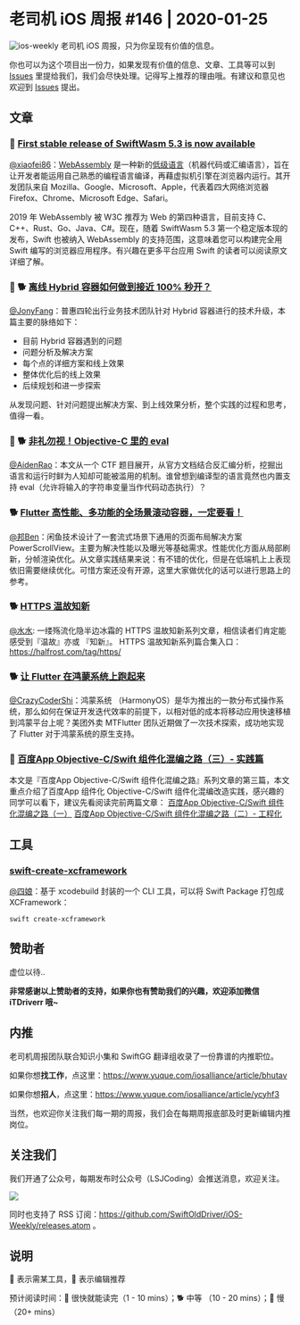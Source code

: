 # 老司机 iOS 周报 #146 | 2020-01-25

![ios-weekly](https://github.com/SwiftOldDriver/iOS-Weekly/blob/master/assets/ios-weekly.png?raw=true)
老司机 iOS 周报，只为你呈现有价值的信息。

你也可以为这个项目出一份力，如果发现有价值的信息、文章、工具等可以到 [Issues](https://github.com/SwiftOldDriver/iOS-Weekly/issues) 里提给我们，我们会尽快处理。记得写上推荐的理由哦。有建议和意见也欢迎到 [Issues](https://github.com/SwiftOldDriver/iOS-Weekly/issues) 提出。


## 文章

### 🐎 [First stable release of SwiftWasm 5.3 is now available](https://forums.swift.org/t/first-stable-release-of-swiftwasm-5-3-is-now-available/41868/7)

[@xiaofei86](https://weibo.com/xuyafei86)：[WebAssembly](https://developer.mozilla.org/zh-CN/docs/WebAssembly) 是一种新的[低级语言](https://zh.wikipedia.org/zh-hans/低级语言)（机器代码或汇编语言），旨在让开发者能运用自己熟悉的编程语言编译，再藉虚拟机引擎在浏览器内运行。其开发团队来自 Mozilla、Google、Microsoft、Apple，代表着四大网络浏览器 Firefox、Chrome、Microsoft Edge、Safari。

2019 年 WebAssembly 被 W3C 推荐为 Web 的第四种语言，目前支持 C、C++、Rust、Go、Java、C#。现在，随着 SwiftWasm 5.3 第一个稳定版本现的发布，Swift 也被纳入 WebAssembly 的支持范围，这意味着您可以构建完全用 Swift 编写的浏览器应用程序。有兴趣在更多平台应用 Swift 的读者可以阅读原文详细了解。

### 🌟 🐕 [离线 Hybrid 容器如何做到接近 100% 秒开？](https://mp.weixin.qq.com/s/inAFLg85TfmXOWXS50pEfg)

[@JonyFang](https://github.com/JonyFang)：普惠四轮出行业务技术团队针对 Hybrid 容器进行的技术升级，本篇主要的脉络如下：

- 目前 Hybrid 容器遇到的问题
- 问题分析及解决方案
- 每个点的详细方案和线上效果
- 整体优化后的线上效果
- 后续规划和进一步探索

从发现问题、针对问题提出解决方案、到上线效果分析，整个实践的过程和思考，值得一看。

### 🌟 🐕 [非礼勿视！Objective-C 里的 eval](https://mp.weixin.qq.com/s/6dwi96sQ222KVsgbt4FW5A)

[@AidenRao](https://weibo.com/AidenRao)：本文从一个 CTF 题目展开，从官方文档结合反汇编分析，挖掘出语言和运行时鲜为人知却可能被滥用的机制。谁曾想到编译型的语言竟然也内置支持 eval（允许将输入的字符串变量当作代码动态执行）？


### 🐕 [Flutter 高性能、多功能的全场景滚动容器，一定要看！](https://mp.weixin.qq.com/s?__biz=MzU4MDUxOTI5NA==&mid=2247486656&idx=1&sn=81e14ac99be2d75b5842529b8c694244&chksm=fd54d8d1ca2351c7ffe5e981aba49443b6aae2642bda6ac7a8951eabddd8a4307adcb98f6991&scene=0&xtrack=1#rd)

[@邦Ben](https://weibo.com/linwenbang)：闲鱼技术设计了一套流式场景下通用的页面布局解决方案 PowerScrollView。主要为解决性能以及曝光等基础需求。性能优化方面从局部刷新，分帧渲染优化。从文章实践结果来说：有不错的优化，但是在低端机上上表现依旧需要继续优化。可惜方案还没有开源，这里大家做优化的话可以进行思路上的参考。

### 🐕 [HTTPS 温故知新](https://mp.weixin.qq.com/s?__biz=MzkzMjExMTAwMQ==&mid=2247488855&idx=1&sn=ad55f4338dd53b9f92ac0fa53b7df6f2&chksm=c261e2a1f5166bb79f77fa14b9cf987c9a7c5f3ec7b4bddf75807f06cf6bdda8d7ada71307a3&scene=178&cur_album_id=1501778677406203906#rd)

[@水水](https://www.xuyanlan.com): 一缕殇流化隐半边冰霜的 HTTPS 温故知新系列文章，相信读者们肯定能感受到『温故』亦或 『知新』。 HTTPS 温故知新系列篇合集入口： https://halfrost.com/tag/https/

### 🐕 [让 Flutter 在鸿蒙系统上跑起来](https://mp.weixin.qq.com/s/vTWZRaxvsOS_VRjfh6l4FQ)

[@CrazyCoderShi](https://github.com/CrazyCoderShi)：鸿蒙系统 （HarmonyOS）是华为推出的一款分布式操作系统，那么如何在保证开发迭代效率的前提下，以相对低的成本将移动应用快速移植到鸿蒙平台上呢？美团外卖 MTFlutter 团队近期做了一次技术探索，成功地实现了 Flutter 对于鸿蒙系统的原生支持。

### 🐢 [百度App Objective-C/Swift 组件化混编之路（三）- 实践篇](https://mp.weixin.qq.com/s/-rBtXtkelcPQBMjQhwu07w)
本文是『百度App Objective-C/Swift 组件化混编之路』系列文章的第三篇，本文重点介绍了百度App 组件化 Objective-C/Swift 组件化混编改造实践，感兴趣的同学可以看下，建议先看阅读完前两篇文章：
[百度App Objective-C/Swift 组件化混编之路（一）](https://mp.weixin.qq.com/s?__biz=MzUxMzk2ODI1NQ==&mid=2247484177&idx=1&sn=df772d2134ad814bf0f8fafb883d8f77&chksm=f94c5201ce3bdb1787ea4f310de02b0a967983a8de3647034a2dc3c26c520fe493632aeb8be3&scene=21#wechat_redirect)
[百度App Objective-C/Swift 组件化混编之路（二）- 工程化](https://mp.weixin.qq.com/s?__biz=MzUxMzk2ODI1NQ==&mid=2247484191&idx=1&sn=b78cab8a22733e61e4a8b92e36f43ea5&scene=21#wechat_redirect)

## 工具

### [swift-create-xcframework](https://github.com/unsignedapps/swift-create-xcframework)

[@四娘](https://kemchenj.github.io/)：基于 xcodebuild 封装的一个 CLI 工具，可以将 Swift Package 打包成 XCFramework：

```shell
swift create-xcframework
```

## 赞助者

虚位以待..

**非常感谢以上赞助者的支持，如果你也有赞助我们的兴趣，欢迎添加微信 iTDriverr 哦~**

## 内推

老司机周报团队联合知识小集和 SwiftGG 翻译组收录了一份靠谱的内推职位。

如果你想**找工作**，点这里：https://www.yuque.com/iosalliance/article/bhutav

如果你想**招人**，点这里：https://www.yuque.com/iosalliance/article/ycyhf3

当然，也欢迎你关注我们每一期的周报，我们会在每期周报底部及时更新编辑内推岗位。

## 关注我们

我们开通了公众号，每期发布时公众号（LSJCoding）会推送消息，欢迎关注。

![](https://github.com/SwiftOldDriver/iOS-Weekly/blob/master/assets/qrcode_for_wechat.jpg?raw=true)

同时也支持了 RSS 订阅：https://github.com/SwiftOldDriver/iOS-Weekly/releases.atom 。

## 说明

🚧 表示需某工具，🌟 表示编辑推荐

预计阅读时间：🐎 很快就能读完（1 - 10 mins）；🐕 中等 （10 - 20 mins）；🐢 慢（20+ mins）
